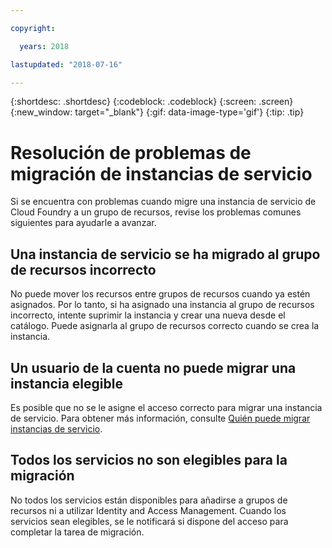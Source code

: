 ```yaml
---

copyright:

  years: 2018

lastupdated: "2018-07-16"

---
```


{:shortdesc: .shortdesc}
{:codeblock: .codeblock}
{:screen: .screen}
{:new_window: target="_blank"}
{:gif: data-image-type='gif'}
{:tip: .tip}

# Resolución de problemas de migración de instancias de servicio

Si se encuentra con problemas cuando migre una instancia de servicio de Cloud Foundry a un grupo de recursos, revise los problemas comunes siguientes para ayudarle a avanzar.

## Una instancia de servicio se ha migrado al grupo de recursos incorrecto

No puede mover los recursos entre grupos de recursos cuando ya estén asignados. Por lo tanto, si ha asignado una instancia al grupo de recursos incorrecto, intente suprimir la instancia y crear una nueva desde el catálogo. Puede asignarla al grupo de recursos correcto cuando se crea la instancia.

## Un usuario de la cuenta no puede migrar una instancia elegible

Es posible que no se le asigne el acceso correcto para migrar una instancia de servicio. Para obtener más información, consulte [Quién puede migrar instancias de servicio](/docs/resources/instance_migration.html#whocanmigrate).

## Todos los servicios no son elegibles para la migración

No todos los servicios están disponibles para añadirse a grupos de recursos ni a utilizar Identity and Access Management. Cuando los servicios sean elegibles, se le notificará si dispone del acceso para completar la tarea de migración.
